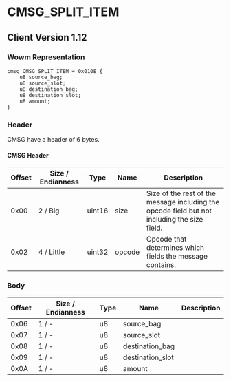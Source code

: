 # CMSG_SPLIT_ITEM
## Client Version 1.12

### Wowm Representation
```rust,ignore
cmsg CMSG_SPLIT_ITEM = 0x010E {
    u8 source_bag;
    u8 source_slot;
    u8 destination_bag;
    u8 destination_slot;
    u8 amount;
}
```
### Header
CMSG have a header of 6 bytes.

#### CMSG Header
| Offset | Size / Endianness | Type   | Name   | Description |
| ------ | ----------------- | ------ | ------ | ----------- |
| 0x00   | 2 / Big           | uint16 | size   | Size of the rest of the message including the opcode field but not including the size field.|
| 0x02   | 4 / Little        | uint32 | opcode | Opcode that determines which fields the message contains.|
### Body
| Offset | Size / Endianness | Type | Name | Description |
| ------ | ----------------- | ---- | ---- | ----------- |
| 0x06 | 1 / - | u8 | source_bag |  |
| 0x07 | 1 / - | u8 | source_slot |  |
| 0x08 | 1 / - | u8 | destination_bag |  |
| 0x09 | 1 / - | u8 | destination_slot |  |
| 0x0A | 1 / - | u8 | amount |  |
